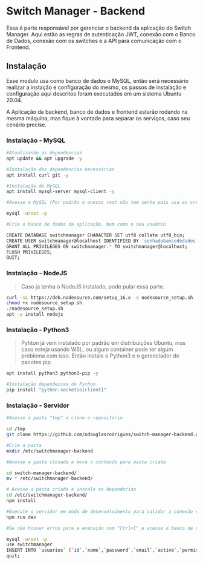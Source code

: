 # Switch Manager -  Backend
Essa é parte responsável por gerenciar o backend da aplicação do Switch Manager.
Aqui estão as regras de autenticação JWT, conexão com o Banco de Dados, conexão com os switches e a API para comunicação com o Frontend.

## Instalação
Esse modulo usa como banco de dados o MySQL, então será necessário realizar a instação e configuração do mesmo, os passos de instalação e configuração aqui descritos foram executados em um sistema Ubuntu 20.04.

A Aplicação de backend, banco de dados e frontend estarão rodando na mesma máquina, mas fique à vontade para separar os serviços, caso seu cenário precise. 

### Instalação - MySQL

```bash
#Atualizando as dependencias
apt update && apt upgrade -y

#Instalação das dependencias necessárias
apt install curl git -y

#Instalação do MySQL
apt install mysql-server mysql-client -y

#Acesse o MySQL (Por padrão o acesso root não tem senha pois usa as credenciais do Linux para o Login)

mysql -uroot -p

#Crie o banco de dados da aplicação, bem como o seu usuário

CREATE DATABASE switchmanager CHARACTER SET utf8 collate utf8_bin;
CREATE USER switchmanager@localhost IDENTIFIED BY 'senhadobancodedados';
GRANT ALL PRIVILEGES ON switchmanager.* TO switchmanager@localhost;
FLUSH PRIVILEGES;
QUIT;

```
### Instalação - NodeJS
> Caso ja tenha o NodeJS instalado, pode pular essa parte.

```bash
curl -sL https://deb.nodesource.com/setup_16.x -o nodesource_setup.sh
chmod +x nodesource_setup.sh
./nodesource_setup.sh
apt -y install nodejs

```

### Instalação - Python3
> Pyhton já vem instalado por padrão em distribuições Ubuntu, mas caso esteja usando WSL, ou algum container pode ter algum problema com isso. Então instale o Python3 e o gerenciador de pacotes pip.

```bash
apt install python3 python3-pip -y

#Instalação dependeicas do Python
pip install "python-socketio[client]"

```
### Instalação - Servidor
```bash
#Acesse a pasta "tmp" e clone o repositório

cd /tmp
git clone https://github.com/odouglasrodrigues/switch-manager-backend.git

#Crie a pasta 
mkdir /etc/switchmanager-backend

#Acesse a pasta clonada e mova o conteudo para pasta criada

cd switch-manager-backend/ 
mv * /etc/switchmanager-backend/

# Acesse a pasta criada e instale as dependecias 
cd /etc/switchmanager-backend/
npm install

#Execute o servidor em modo de desenvolvimento para validar a conexão com banco e criar o schema inicial
npm run dev

#Se não houver erros pare a execução com "Ctrl+C" e acesse o banco de dados para criar o primeiro usuário

mysql -uroot -p
use switchmanager
INSERT INTO `usuarios` (`id`,`name`,`password`,`email`,`active`,`permissions`,`createdAt`,`updatedAt`) VALUES (DEFAULT,'Admin','1234','admin@xpto.com',true,'Administrador', '2022-06-28 18:03:47', '2022-06-28 18:03:47');
quit;






 

```
